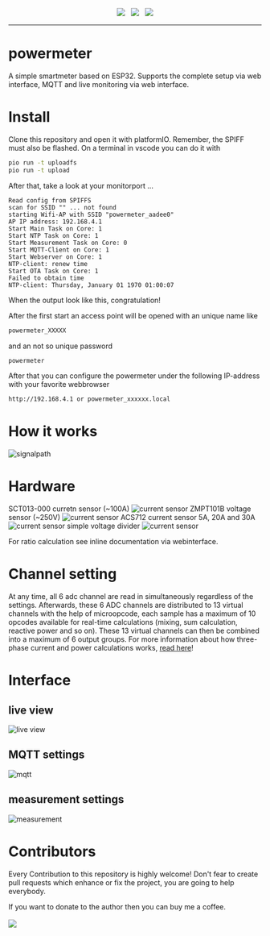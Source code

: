 <p align="center">
<img src="https://img.shields.io/github/last-commit/sharandac/powermeter.svg?style=for-the-badge" />
&nbsp;
<img src="https://img.shields.io/github/license/sharandac/powermeter.svg?style=for-the-badge" />
&nbsp;
<a href="https://www.buymeacoffee.com/sharandac" target="_blank"><img src="https://img.shields.io/badge/Buy%20me%20a%20coffee-%E2%82%AC5-orange?style=for-the-badge&logo=buy-me-a-coffee" /></a>
</p>
<hr/>

# powermeter

A simple smartmeter based on ESP32. Supports the complete setup via web interface, MQTT and live monitoring via web interface.

# Install

Clone this repository and open it with platformIO. Remember, the SPIFF must also be flashed. On a terminal in vscode you can do it with
```bash
pio run -t uploadfs
pio run -t upload
```

After that, take a look at your monitorport ...

```text
Read config from SPIFFS
scan for SSID "" ... not found
starting Wifi-AP with SSID "powermeter_aadee0"
AP IP address: 192.168.4.1
Start Main Task on Core: 1
Start NTP Task on Core: 1
Start Measurement Task on Core: 0
Start MQTT-Client on Core: 1
Start Webserver on Core: 1
NTP-client: renew time
Start OTA Task on Core: 1
Failed to obtain time
NTP-client: Thursday, January 01 1970 01:00:07
```
When the output look like this, congratulation!

After the first start an access point will be opened with an unique name like
```bash
powermeter_XXXXX
```
and an not so unique password
```bash
powermeter
```
After that you can configure the powermeter under the following IP-address with your favorite webbrowser
```bash
http://192.168.4.1 or powermeter_xxxxxx.local
```
# How it works

![signalpath](images/signalpath.png)

# Hardware

SCT013-000 curretn sensor (~100A)
![current sensor](images/SCT013-000.png)
ZMPT101B voltage sensor (~250V)
![current sensor](images/ZMPT101B.png)
ACS712 current sensor 5A, 20A and 30A
![current sensor](images/ACS712.png)
simple voltage divider
![current sensor](images/voltage-div.png)

For ratio calculation see inline documentation via webinterface.

# Channel setting

At any time, all 6 adc channel are read in simultaneously regardless of the settings. Afterwards, these 6 ADC channels are distributed to 13 virtual channels with the help of microopcode, each sample has a maximum of 10 opcodes available for real-time calculations (mixing, sum calculation, reactive power and so on). These 13 virtual channels can then be combined into a maximum of 6 output groups. For more information about how three-phase current and power calculations works, [read here](https://en.wikipedia.org/wiki/Three-phase_electric_power)!

# Interface

## live view
![live view](images/preview.gif)
## MQTT settings
![mqtt](images/mqtt-setting.png)
## measurement settings
![measurement](images/measurement-setting.png)

# Contributors

Every Contribution to this repository is highly welcome! Don't fear to create pull requests which enhance or fix the project, you are going to help everybody.
<p>
If you want to donate to the author then you can buy me a coffee.
<br/><br/>
<a href="https://www.buymeacoffee.com/sharandac" target="_blank"><img src="https://img.shields.io/badge/Buy%20me%20a%20coffee-%E2%82%AC5-orange?style=for-the-badge&logo=buy-me-a-coffee" /></a>
</p>
